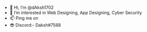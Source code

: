 - 👋 Hi, I’m @dAksh1702
- 👀 I’m interested in Web Designing, App Designing, Cyber Security
- 📫 Ping me on 
- 😎 Discord:- Daksh#7568


<!---
dAksh1702/dAksh1702 is a ✨ special ✨ repository because its `README.md` (this file) appears on your GitHub profile.
You can click the Preview link to take a look at your changes.
--->
